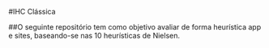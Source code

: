#IHC Clássica

##O seguinte repositório tem como objetivo avaliar de forma heurística app e sites, baseando-se nas 10 heurísticas de Nielsen.</p>
